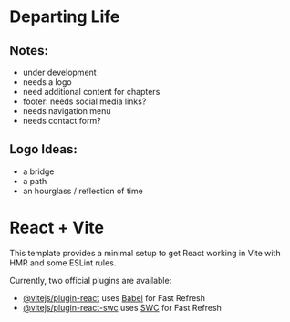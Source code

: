 # Departing Life

## Notes:  
- under development
- needs a logo
- need additional content for chapters
- footer: needs social media links?
- needs navigation menu
- needs contact form?

## Logo Ideas:  
- a bridge
- a path
- an hourglass / reflection of time


# React + Vite

This template provides a minimal setup to get React working in Vite with HMR and some ESLint rules.

Currently, two official plugins are available:

- [@vitejs/plugin-react](https://github.com/vitejs/vite-plugin-react/blob/main/packages/plugin-react/README.md) uses [Babel](https://babeljs.io/) for Fast Refresh
- [@vitejs/plugin-react-swc](https://github.com/vitejs/vite-plugin-react-swc) uses [SWC](https://swc.rs/) for Fast Refresh
